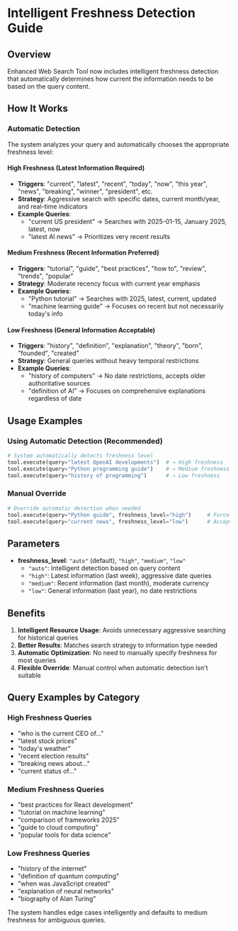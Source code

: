 # Intelligent Freshness Detection Guide

## Overview
Enhanced Web Search Tool now includes intelligent freshness detection that automatically determines how current the information needs to be based on the query content.

## How It Works

### Automatic Detection
The system analyzes your query and automatically chooses the appropriate freshness level:

#### High Freshness (Latest Information Required)
- **Triggers**: "current", "latest", "recent", "today", "now", "this year", "news", "breaking", "winner", "president", etc.
- **Strategy**: Aggressive search with specific dates, current month/year, and real-time indicators
- **Example Queries**: 
  - "current US president" → Searches with 2025-01-15, January 2025, latest, now
  - "latest AI news" → Prioritizes very recent results

#### Medium Freshness (Recent Information Preferred)
- **Triggers**: "tutorial", "guide", "best practices", "how to", "review", "trends", "popular"
- **Strategy**: Moderate recency focus with current year emphasis
- **Example Queries**:
  - "Python tutorial" → Searches with 2025, latest, current, updated
  - "machine learning guide" → Focuses on recent but not necessarily today's info

#### Low Freshness (General Information Acceptable)
- **Triggers**: "history", "definition", "explanation", "theory", "born", "founded", "created"
- **Strategy**: General queries without heavy temporal restrictions
- **Example Queries**:
  - "history of computers" → No date restrictions, accepts older authoritative sources
  - "definition of AI" → Focuses on comprehensive explanations regardless of date

## Usage Examples

### Using Automatic Detection (Recommended)
```python
# System automatically detects freshness level
tool.execute(query="latest OpenAI developments")  # → High freshness
tool.execute(query="Python programming guide")    # → Medium freshness  
tool.execute(query="history of programming")      # → Low freshness
```

### Manual Override
```python
# Override automatic detection when needed
tool.execute(query="Python guide", freshness_level="high")     # Force latest info
tool.execute(query="current news", freshness_level="low")      # Accept older sources
```

## Parameters

- **freshness_level**: `"auto"` (default), `"high"`, `"medium"`, `"low"`
  - `"auto"`: Intelligent detection based on query content
  - `"high"`: Latest information (last week), aggressive date queries
  - `"medium"`: Recent information (last month), moderate currency
  - `"low"`: General information (last year), no date restrictions

## Benefits

1. **Intelligent Resource Usage**: Avoids unnecessary aggressive searching for historical queries
2. **Better Results**: Matches search strategy to information type needed
3. **Automatic Optimization**: No need to manually specify freshness for most queries
4. **Flexible Override**: Manual control when automatic detection isn't suitable

## Query Examples by Category

### High Freshness Queries
- "who is the current CEO of..."
- "latest stock prices"
- "today's weather"
- "recent election results"
- "breaking news about..."
- "current status of..."

### Medium Freshness Queries
- "best practices for React development"
- "tutorial on machine learning"
- "comparison of frameworks 2025"
- "guide to cloud computing"
- "popular tools for data science"

### Low Freshness Queries
- "history of the internet"
- "definition of quantum computing"
- "when was JavaScript created"
- "explanation of neural networks"
- "biography of Alan Turing"

The system handles edge cases intelligently and defaults to medium freshness for ambiguous queries. 